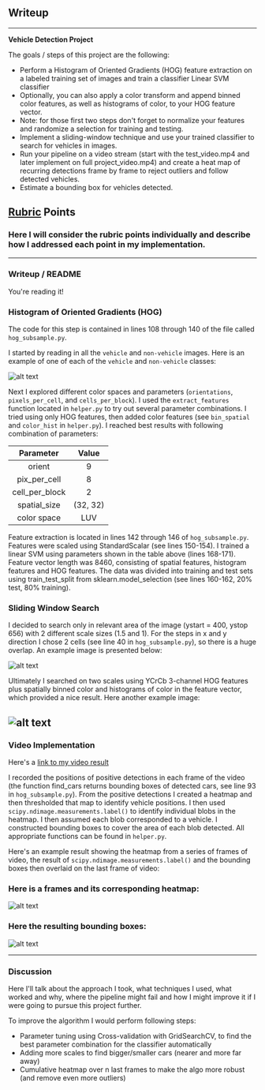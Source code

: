 ## Writeup
---

**Vehicle Detection Project**

The goals / steps of this project are the following:

* Perform a Histogram of Oriented Gradients (HOG) feature extraction on a labeled training set of images and train a classifier Linear SVM classifier
* Optionally, you can also apply a color transform and append binned color features, as well as histograms of color, to your HOG feature vector. 
* Note: for those first two steps don't forget to normalize your features and randomize a selection for training and testing.
* Implement a sliding-window technique and use your trained classifier to search for vehicles in images.
* Run your pipeline on a video stream (start with the test_video.mp4 and later implement on full project_video.mp4) and create a heat map of recurring detections frame by frame to reject outliers and follow detected vehicles.
* Estimate a bounding box for vehicles detected.

[//]: # (Image References)
[image1]: ./output/car_not_car.png
[image2]: ./output/sliding_window.png
[image3]: ./output/sliding_window2.png
[image4]: ./output/heat_map.png
[image5]: ./output/heat_map_result_bb.png

## [Rubric](https://review.udacity.com/#!/rubrics/513/view) Points
### Here I will consider the rubric points individually and describe how I addressed each point in my implementation.  

---
### Writeup / README

You're reading it!

### Histogram of Oriented Gradients (HOG)

The code for this step is contained in lines 108 through 140 of the file called `hog_subsample.py`.  

I started by reading in all the `vehicle` and `non-vehicle` images.  Here is an example of one of each of the `vehicle` and `non-vehicle` classes:

![alt text][image1]

Next I explored different color spaces and parameters (`orientations`, `pixels_per_cell`, and `cells_per_block`). I used the `extract_features` function located in `helper.py` to try out several parameter combinations.
I tried using only HOG features, then added color features (see `bin_spatial` and `color_hist` in `helper.py`).
I reached best results with following combination of parameters:

| Parameter     | Value| 
|:-------------:|:-------------:| 
| orient        | 9        | 
| pix_per_cell  | 8      |
| cell_per_block| 2      |
| spatial_size  | (32, 32)        |
| color space | LUV      |

Feature extraction is located in lines 142 through 146 of `hog_subsample.py`. Features were scaled using StandardScalar (see lines 150-154).
I trained a linear SVM using parameters shown in the table above (lines 168-171). Feature vector length was 8460, consisting of spatial features, histogram features and HOG features. The data was divided into training and test sets using train_test_split from sklearn.model_selection (see lines 160-162, 20% test, 80% training).


### Sliding Window Search

I decided to search only in relevant area of the image (ystart = 400, ystop 656) with 2 different scale sizes (1.5 and 1). For the steps in x and y direction I chose 2 cells (see line 40 in `hog_subsample.py`), so there is a huge overlap. An example image is presented below:

![alt text][image2]

Ultimately I searched on two scales using YCrCb 3-channel HOG features plus spatially binned color and histograms of color in the feature vector, which provided a nice result.  Here another example image:

![alt text][image3]
---

### Video Implementation

Here's a [link to my video result](./output/result_video.mp4)

I recorded the positions of positive detections in each frame of the video (the function find_cars returns bounding boxes of detected cars, see line 93 in `hog_subsample.py`). From the positive detections I created a heatmap and then thresholded that map to identify vehicle positions. I then used `scipy.ndimage.measurements.label()` to identify individual blobs in the heatmap.  I then assumed each blob corresponded to a vehicle. I constructed bounding boxes to cover the area of each blob detected. All appropriate functions can be found in `helper.py`.

Here's an example result showing the heatmap from a series of frames of video, the result of `scipy.ndimage.measurements.label()` and the bounding boxes then overlaid on the last frame of video:

### Here is a frames and its corresponding heatmap:

![alt text][image4]

### Here the resulting bounding boxes:
![alt text][image5]

---

### Discussion

Here I'll talk about the approach I took, what techniques I used, what worked and why, where the pipeline might fail and how I might improve it if I were going to pursue this project further.

To improve the algorithm I would perform following steps:

* Parameter tuning using Cross-validation with GridSearchCV, to find the best parameter combination for the classifier automatically
* Adding more scales to find bigger/smaller cars (nearer and more far away)
* Cumulative heatmap over n last frames to make the algo more robust (and remove even more outliers)

